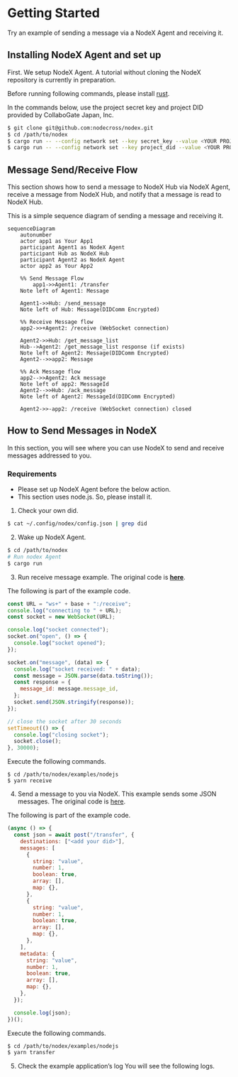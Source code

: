 # Getting Started

Try an example of sending a message via a NodeX Agent and receiving it.

## Installing NodeX Agent and set up

First. We setup NodeX Agent.
A tutorial without cloning the NodeX repository is currently in preparation.

Before running following commands, please install [rust](https://www.rust-lang.org/).

In the commands below, use the project secret key and project DID provided by CollaboGate Japan, Inc.

```sh
$ git clone git@github.com:nodecross/nodex.git
$ cd /path/to/nodex
$ cargo run -- --config network set --key secret_key --value <YOUR PROJECT SECRET KEY>
$ cargo run -- --config network set --key project_did --value <YOUR PROJECT DID>
```

## Message Send/Receive Flow

This section shows how to send a message to NodeX Hub via NodeX Agent, receive a message from NodeX Hub, and notify that a message is read to NodeX Hub.

This is a simple sequence diagram of sending a message and receiving it.

```{mermaid}
sequenceDiagram
    autonumber
    actor app1 as Your App1
    participant Agent1 as NodeX Agent
    participant Hub as NodeX Hub
    participant Agent2 as NodeX Agent
    actor app2 as Your App2

    %% Send Message Flow
		app1->>Agent1: /transfer
    Note left of Agent1: Message

    Agent1->>Hub: /send_message
    Note left of Hub: Message(DIDComm Encrypted)

    %% Receive Message flow
    app2->>+Agent2: /receive (WebSocket connection)

    Agent2->>Hub: /get_message_list
    Hub-->Agent2: /get_message_list response (if exists)
    Note left of Agent2: Message(DIDComm Encrypted)
    Agent2-->>app2: Message

    %% Ack Message flow
    app2-->>Agent2: Ack message
    Note left of app2: MessageId
    Agent2-->>Hub: /ack_message
    Note left of Agent2: MessageId(DIDComm Encrypted)

    Agent2->>-app2: /receive (WebSocket connection) closed

```

## How to Send Messages in NodeX

In this section, you will see where you can use NodeX to send and receive messages addressed to you.

### Requirements

- Please set up NodeX Agent before the below action.
- This section uses node.js. So, please install it.

1. Check your own did.

```sh
$ cat ~/.config/nodex/config.json | grep did
```

2. Wake up NodeX Agent.

```sh
$ cd /path/to/nodex
# Run nodex Agent
$ cargo run
```

3. Run receive message example. The original code is **[here](https://github.com/nodecross/nodex/blob/develop/examples/nodejs/src/receive.ts)**.

The following is part of the example code.

```js
const URL = "ws+" + base + ":/receive";
console.log("connecting to " + URL);
const socket = new WebSocket(URL);

console.log("socket connected");
socket.on("open", () => {
  console.log("socket opened");
});

socket.on("message", (data) => {
  console.log("socket received: " + data);
  const message = JSON.parse(data.toString());
  const response = {
    message_id: message.message_id,
  };
  socket.send(JSON.stringify(response));
});

// close the socket after 30 seconds
setTimeout(() => {
  console.log("closing socket");
  socket.close();
}, 30000);
```

Execute the following commands.

```shell
$ cd /path/to/nodex/examples/nodejs
$ yarn receive
```

4. Send a message to you via NodeX. This example sends some JSON messages. The original code is [here](https://github.com/nodecross/nodex/blob/develop/examples/nodejs/src/transfer.ts).

The following is part of the example code.

```js
(async () => {
  const json = await post("/transfer", {
    destinations: ["<add your did>"],
    messages: [
      {
        string: "value",
        number: 1,
        boolean: true,
        array: [],
        map: {},
      },
      {
        string: "value",
        number: 1,
        boolean: true,
        array: [],
        map: {},
      },
    ],
    metadata: {
      string: "value",
      number: 1,
      boolean: true,
      array: [],
      map: {},
    },
  });

  console.log(json);
})();
```

Execute the following commands.

```sh
$ cd /path/to/nodex/examples/nodejs
$ yarn transfer
```

5. Check the example application’s log
   You will see the following logs.
